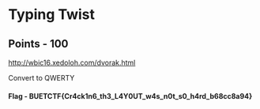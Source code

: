 # Typing Twist
## Points - 100

http://wbic16.xedoloh.com/dvorak.html

Convert to QWERTY

#### Flag - BUETCTF{Cr4ck1n6_th3_L4Y0UT_w4s_n0t_s0_h4rd_b68cc8a94}